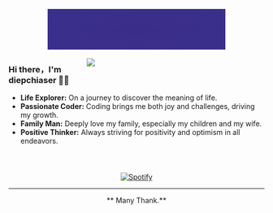 <p align="center">
  <img alig src="https://raw.githubusercontent.com/diepdo1810/diepchiaser/main/aboutme.gif" width="350" />
</p>

<img align="right" src="https://github-readme-stats.vercel.app/api?username=diepdo1810&show_icons=true&icon_color=CE1D2D&text_color=718096&bg_color=00000000&hide_title=true&hide_border=true"  width="350"/>

### Hi there，I'm diepchiaser 🙋‍♂️

- **Life Explorer:** On a journey to discover the meaning of life.
- **Passionate Coder:** Coding brings me both joy and challenges, driving my growth.
- **Family Man:** Deeply love my family, especially my children and my wife.
- **Positive Thinker:** Always striving for positivity and optimism in all endeavors.

###
&nbsp;<div align="center">
  [![Spotify](https://spotify-chiaser-github.vercel.app/api/spotify?background_color=400112&border_color=3F46BF)](https://open.spotify.com/user/31j3fyyylhk2tp2hxmkupocdudwe)
</div>

<hr>

<p align="center">
**  <a href="https://homer-chiaser.vercel.app/" target="_blank" style="text-decoration: none">Many Thank.</a>**
</p>
